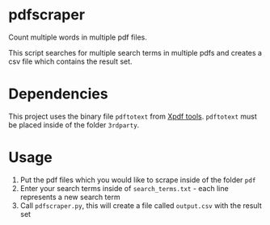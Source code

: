 # pdfscraper
Count multiple words in multiple pdf files. 

This script searches for multiple search terms in multiple pdfs and creates a csv file which contains the result set.

# Dependencies
This project uses the binary file `pdftotext` from [Xpdf tools](http://www.xpdfreader.com/download.html). `pdftotext` must be placed inside of the folder `3rdparty`.

# Usage
1. Put the pdf files which you would like to scrape inside of the folder `pdf`
2. Enter your search terms inside of `search_terms.txt` - each line represents a new search term
3. Call `pdfscraper.py`, this will create a file called `output.csv` with the result set
